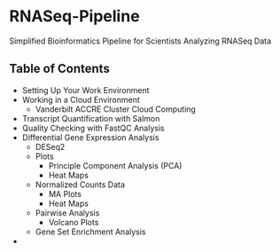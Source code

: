 # RNASeq-Pipeline
Simplified Bioinformatics Pipeline for Scientists Analyzing RNASeq Data

## Table of Contents
- Setting Up Your Work Environment
- Working in a Cloud Environment
  - Vanderbilt ACCRE Cluster Cloud Computing
- Transcript Quantification with Salmon
- Quality Checking with FastQC Analysis
- Differential Gene Expression Analysis
  - DESeq2
  - Plots
    - Principle Component Analysis (PCA)
    - Heat Maps
  - Normalized Counts Data
    - MA Plots
    - Heat Maps
  - Pairwise Analysis
    - Volcano Plots
  - Gene Set Enrichment Analysis
- 

